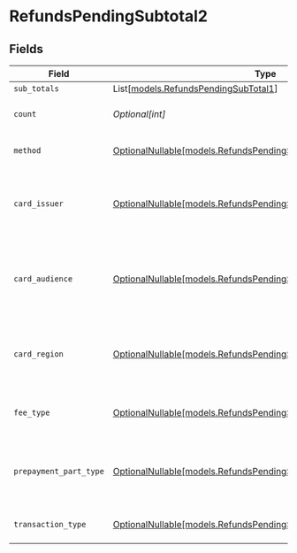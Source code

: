# RefundsPendingSubtotal2


## Fields

| Field                                                                                                                        | Type                                                                                                                         | Required                                                                                                                     | Description                                                                                                                  | Example                                                                                                                      |
| ---------------------------------------------------------------------------------------------------------------------------- | ---------------------------------------------------------------------------------------------------------------------------- | ---------------------------------------------------------------------------------------------------------------------------- | ---------------------------------------------------------------------------------------------------------------------------- | ---------------------------------------------------------------------------------------------------------------------------- |
| `sub_totals`                                                                                                                 | List[[models.RefundsPendingSubTotal1](../models/refundspendingsubtotal1.md)]                                                 | :heavy_minus_sign:                                                                                                           | N/A                                                                                                                          |                                                                                                                              |
| `count`                                                                                                                      | *Optional[int]*                                                                                                              | :heavy_minus_sign:                                                                                                           | Number of transactions of this type                                                                                          | 50                                                                                                                           |
| `method`                                                                                                                     | [OptionalNullable[models.RefundsPendingSubtotalMethod2]](../models/refundspendingsubtotalmethod2.md)                         | :heavy_minus_sign:                                                                                                           | Payment type of the transactions                                                                                             | creditcard                                                                                                                   |
| `card_issuer`                                                                                                                | [OptionalNullable[models.RefundsPendingSubtotalCardIssuer2]](../models/refundspendingsubtotalcardissuer2.md)                 | :heavy_minus_sign:                                                                                                           | In case of payments transactions with card, the card issuer will be available                                                | amex                                                                                                                         |
| `card_audience`                                                                                                              | [OptionalNullable[models.RefundsPendingSubtotalCardAudience2]](../models/refundspendingsubtotalcardaudience2.md)             | :heavy_minus_sign:                                                                                                           | In case of payments trnsactions with card, the card audience will be available.                                              | other                                                                                                                        |
| `card_region`                                                                                                                | [OptionalNullable[models.RefundsPendingSubtotalCardRegion2]](../models/refundspendingsubtotalcardregion2.md)                 | :heavy_minus_sign:                                                                                                           | In case of payments transactions with card, the card region will be available.                                               | domestic                                                                                                                     |
| `fee_type`                                                                                                                   | [OptionalNullable[models.RefundsPendingSubtotalFeeType2]](../models/refundspendingsubtotalfeetype2.md)                       | :heavy_minus_sign:                                                                                                           | Present when the transaction represents a fee.                                                                               | payment-fee                                                                                                                  |
| `prepayment_part_type`                                                                                                       | [OptionalNullable[models.RefundsPendingSubtotalPrepaymentPartType2]](../models/refundspendingsubtotalprepaymentparttype2.md) | :heavy_minus_sign:                                                                                                           | Prepayment part: fee itself, reimbursement, discount, VAT or rounding compensation.                                          | fee                                                                                                                          |
| `transaction_type`                                                                                                           | [OptionalNullable[models.RefundsPendingSubtotalTransactionType2]](../models/refundspendingsubtotaltransactiontype2.md)       | :heavy_minus_sign:                                                                                                           | Represents the transaction type                                                                                              | payment                                                                                                                      |